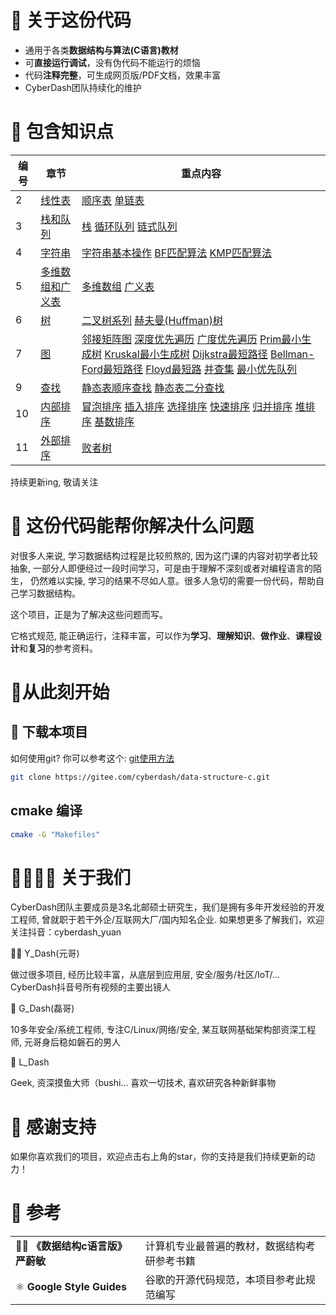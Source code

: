 
# 👀 关于这份代码

 - 通用于各类**数据结构与算法(C语言)教材**
 - 可**直接运行调试**，没有伪代码不能运行的烦恼
 - 代码**注释完整**，可生成网页版/PDF文档，效果丰富
 - CyberDash团队持续化的维护

# 🌵 包含知识点
| 编号 | 章节 | 重点内容 |
| ---- | ---- | ------- |
| 2    | [线性表](/2_LinearList/) | [顺序表](/2_LinearList/SeqList/src/seq_list.c)  [单链表](/2_LinearList/LinkedList/src/linked_list.c) |
| 3    | [栈和队列](/3_Stack_Queue/) | [栈](/3_Stack_Queue/Stack/src/seq_stack.c)  [循环队列](/3_Stack_Queue/Queue/src/circular_queue.c)  [链式队列](/3_Stack_Queue/Queue/src/link_queue.c) |
| 4    | [字符串](/4_String/)         | [字符串基本操作]() [BF匹配算法]() [KMP匹配算法]()               |
| 5    | [多维数组和广义表](/5_ArrayAndGList/) | [多维数组](/5_ArrayAndGList/Array/src/array.c)  [广义表](/5_ArrayAndGList/GList/src/gen_list.c) |
| 6    | [树](/6_Tree/)            | [二叉树系列](/6_Tree/src/binary_tree.c) [赫夫曼(Huffman)树](/6_Tree/src/huffman_tree.c)                                         |
| 7    | [图](/7_Graph/)                  |  [邻接矩阵图](/7_Graph/src/matrix_graph.c) [深度优先遍历]() [广度优先遍历]() [Prim最小生成树]() [Kruskal最小生成树]() [Dijkstra最短路径]() [Bellman-Ford最短路径]() [Floyd最短路]() [并查集](/7_Graph/src/disjoint_set.c) [最小优先队列]()  |
| 9    | [查找](/9_Search/)               | [静态表顺序查找](/9_Search/src/static_search_table_t.c) [静态表二分查找]()                                                                 |
| 10   | [内部排序](/10_InternalSort/)    | [冒泡排序]() [插入排序]() [选择排序]() [快速排序]() [归并排序]() [堆排序]() [基数排序]() []()                                                                                                                 |
| 11     |[外部排序](/11_ExternalSort/)   |[败者树](/11_ExternalSort/src/loser_tree.c#L10)                                                                      |

持续更新ing, 敬请关注


# 🤖 这份代码能帮你解决什么问题

对很多人来说, 学习数据结构过程是比较煎熬的, 因为这门课的内容对初学者比较抽象, 一部分人即便经过一段时间学习，可是由于理解不深刻或者对编程语言的陌生，
仍然难以实操, 学习的结果不尽如人意。很多人急切的需要一份代码，帮助自己学习数据结构。

这个项目，正是为了解决这些问题而写。

它格式规范, 能正确运行，注释丰富，可以作为**学习**、**理解知识**、**做作业**、**课程设计**和**复习**的参考资料。


# 🚀从此刻开始

## 💾 下载本项目

如何使用git? 你可以参考这个: [git使用方法](/docs/git.md)

```bash
git clone https://gitee.com/cyberdash/data-structure-c.git
```

## cmake 编译

```bash
cmake -G "Makefiles"
```

# 👨‍👩‍👦‍👦 关于我们

CyberDash团队主要成员是3名北邮硕士研究生，我们是拥有多年开发经验的开发工程师, 曾就职于若干外企/互联网大厂/国内知名企业.
如果想更多了解我们，欢迎关注抖音：cyberdash_yuan

🙋‍♀️ Y_Dash(元哥)

做过很多项目, 经历比较丰富，从底层到应用层, 安全/服务/社区/IoT/...
CyberDash抖音号所有视频的主要出镜人

💪 G_Dash(磊哥)

10多年安全/系统工程师, 专注C/Linux/网络/安全, 某互联网基础架构部资深工程师, 元哥身后稳如磐石的男人

🤸 L_Dash

Geek, 资深摸鱼大师（bushi... 喜欢一切技术, 喜欢研究各种新鲜事物

# 📣 感谢支持

如果你喜欢我们的项目，欢迎点击右上角的star，你的支持是我们持续更新的动力！

# 📒 参考
| |  |
| ------------- | - |
| 🧘‍♀️ **《数据结构c语言版》 严蔚敏** | 计算机专业最普遍的教材，数据结构考研参考书籍 |
| ⚛️ **Google Style Guides** | 谷歌的开源代码规范，本项目参考此规范编写 |
